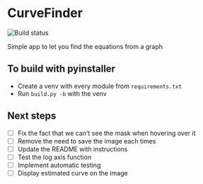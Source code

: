 # CurveFinder

![Build status](https://github.com/BrunoB81HK/CurveFinder/actions/workflows/build_and_release.yml/badge.svg)

Simple app to let you find the equations from a graph

## To build with pyinstaller

- Create a venv with every module from `requirements.txt`
- Run `build.py -b` with the venv

## Next steps
- [ ] Fix the fact that we can't see the mask when hovering over it
- [ ] Remove the need to save the image each times
- [ ] Update the README with instructions
- [ ] Test the log axis function
- [ ] Implement automatic testing
- [ ] Display estimated curve on the image
